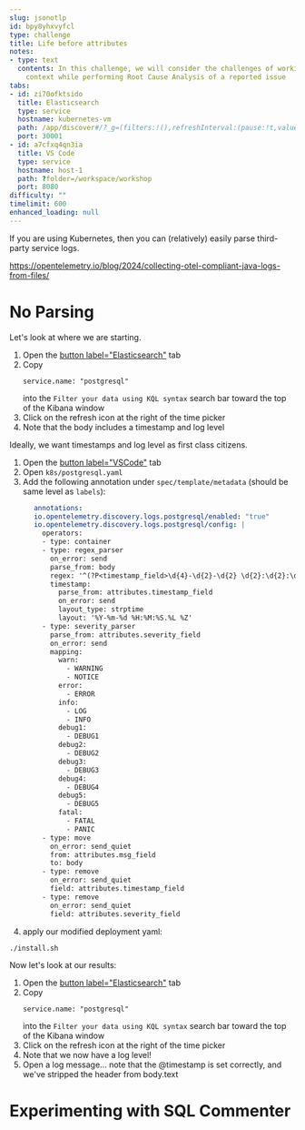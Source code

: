 ```yaml
---
slug: jsonotlp
id: bpy8yhxvyfcl
type: challenge
title: Life before attributes
notes:
- type: text
  contents: In this challenge, we will consider the challenges of working with limited
    context while performing Root Cause Analysis of a reported issue
tabs:
- id: zi70ofktsido
  title: Elasticsearch
  type: service
  hostname: kubernetes-vm
  path: /app/discover#/?_g=(filters:!(),refreshInterval:(pause:!t,value:60000),time:(from:now-15m,to:now))&_a=(columns:!(),dataSource:(dataViewId:'logs-*',type:dataView),filters:!(),hideChart:!f,interval:auto,query:(language:kuery,query:''),sort:!(!('@timestamp',desc)))
  port: 30001
- id: a7cfxq4qn3ia
  title: VS Code
  type: service
  hostname: host-1
  path: ?folder=/workspace/workshop
  port: 8080
difficulty: ""
timelimit: 600
enhanced_loading: null
---
```


If you are using Kubernetes, then you can (relatively) easily parse third-party service logs.

https://opentelemetry.io/blog/2024/collecting-otel-compliant-java-logs-from-files/

No Parsing
===
Let's look at where we are starting.

1. Open the [button label="Elasticsearch"](tab-1) tab
2. Copy
    ```kql
    service.name: "postgresql"
    ```
    into the `Filter your data using KQL syntax` search bar toward the top of the Kibana window
3. Click on the refresh icon at the right of the time picker
4. Note that the body includes a timestamp and log level

Ideally, we want timestamps and log level as first class citizens.

1. Open the [button label="VSCode"](tab-2) tab
2. Open `k8s/postgresql.yaml`
3. Add the following annotation under `spec/template/metadata` (should be same level as `labels`):
  ```yaml
        annotations:
        io.opentelemetry.discovery.logs.postgresql/enabled: "true"
        io.opentelemetry.discovery.logs.postgresql/config: |
          operators:
          - type: container
          - type: regex_parser
            on_error: send
            parse_from: body
            regex: '^(?P<timestamp_field>\d{4}-\d{2}-\d{2} \d{2}:\d{2}:\d{2}.\d{3} [A-z]+)\s\[\d{2}\]\s(?P<severity_field>[A-Z]+):\s*(?<msg_field>.*)$'
            timestamp:
              parse_from: attributes.timestamp_field
              on_error: send
              layout_type: strptime
              layout: '%Y-%m-%d %H:%M:%S.%L %Z'
          - type: severity_parser
            parse_from: attributes.severity_field
            on_error: send
            mapping:
              warn:
                - WARNING
                - NOTICE
              error:
                - ERROR
              info:
                - LOG
                - INFO
              debug1:
                - DEBUG1
              debug2:
                - DEBUG2
              debug3:
                - DEBUG3
              debug4:
                - DEBUG4
              debug5:
                - DEBUG5
              fatal:
                - FATAL
                - PANIC
          - type: move
            on_error: send_quiet
            from: attributes.msg_field
            to: body
          - type: remove
            on_error: send_quiet
            field: attributes.timestamp_field
          - type: remove
            on_error: send_quiet
            field: attributes.severity_field
  ```
4. apply our modified deployment yaml:
  ```
  ./install.sh
  ```

Now let's look at our results:
1. Open the [button label="Elasticsearch"](tab-1) tab
2. Copy
    ```kql
    service.name: "postgresql"
    ```
    into the `Filter your data using KQL syntax` search bar toward the top of the Kibana window
3. Click on the refresh icon at the right of the time picker
4. Note that we now have a log level!
5. Open a log message... note that the @timestamp is set correctly, and we've stripped the header from body.text

# Experimenting with SQL Commenter
